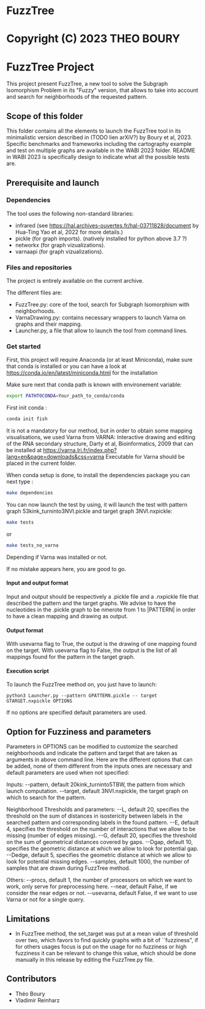 # FuzzTree
# Copyright (C) 2023 THEO BOURY 

# FuzzTree Project

This project present FuzzTree, a new tool to solve the Subgraph Isomorphism Problem in its "Fuzzy" version, that allows to take into account and search for neighborhoods of the requested pattern.

## Scope of this folder

This folder contains all the elements to launch the FuzzTree tool in its minimalistic version described in (TODO lien arXiV?) by Boury et al, 2023. Specific benchmarks and frameworks including the cartography example and test on multiple graphs are available in the WABI 2023 folder. README in WABI 2023 is specifically design to indicate what all the possible tests are.
## Prerequisite and launch

### Dependencies 
The tool uses the following non-standard libraries:

* infrared (see https://hal.archives-ouvertes.fr/hal-03711828/document by Hua-Ting Yao et al, 2022 for more details.)
* pickle (for graph imports). (natively installed for python above 3.7 ?)
* networkx (for graph vizualizations).
* varnaapi (for graph vizualizations). 

### Files and repositories
The project is entirely available on the current archive. 

The different files are:
* FuzzTree.py: core of the tool, search for Subgraph Isomorphism with neighborhoods.
* VarnaDrawing.py: contains necessary wrappers to launch Varna on graphs and their mapping.
* Launcher.py, a file that allow to launch the tool from command lines.


### Get started

First, this project will require Anaconda (or at least Miniconda), make sure that conda is installed or you can have a look at https://conda.io/en/latest/miniconda.html for the installation

Make sure next that conda path is known with environement variable:
```bash
export PATHTOCONDA=Your_path_to_conda/conda
```

First init conda :

```bash
conda init fish
```

It is not a mandatory for our method, but in order to obtain some mapping visualisations, we used Varna from VARNA: Interactive drawing and editing of the RNA secondary structure, Darty et al, Bioinformatics, 2009 that can be installed at https://varna.lri.fr/index.php?lang=en&page=downloads&css=varna
Executable for Varna should be placed in the current folder.

When conda setup is done, to install the dependencies package you can next type :

```bash
make dependencies
```


You can now launch the test by using, it will launch the test with pattern graph 53kink_turninto3NVI.pickle and target graph 3NVI.nxpickle: 

```bash
make tests
```
or 
```bash
make tests_no_varna
```
Depending if Varna was installed or not.

If no mistake appears here, you are good to go.

#### Input and output format

Input and output should be respectively a .pickle file and a .nxpickle file that described the pattern and the target graphs.
We advise to have the nucleotides in the .pickle graph to be nmerote from 1 to |PATTERN| in order to have a clean mapping and drawing as output.

#### Output format

With usevarna flag to True, the output is the drawing of one mapping found on the target.
With usevarna flag to False, the output is the list of all mappings found for the pattern in the target graph.

#### Execution script

To launch the FuzzTree method on, you just have to launch:

```
python3 Launcher.py --pattern GPATTERN.pickle -- target GTARGET.nxpickle OPTIONS
```

If no options are specified default parameters are used.

## Option for Fuzziness and parameters

Parameters in OPTIONS can be modified to customize the searched neighborhoods and indicate the pattern and target that are taken as arguments in above command line.
Here are the different options that can be added, none of them different from the inputs ones are necessary and default parameters are used when not specified:

Inputs:
--pattern, default 20kink_turninto5TBW, the pattern from which launch computation.
--target, default 3NVI.nxpickle, the target graph on which to search for the pattern.

Neighborhood Thresholds and parameters:
--L, default 20, specifies the threshold on the sum of distances in isostericity between labels in the searched pattern and corresponding labels in the found pattern. 
--E, default 4, specifies the threshold on the number of interactions that we allow to be missing (number of edges missing).
--G, default 20, specifies the threshold on the sum of geometrical distances covered by gaps.
--Dgap, default 10, specifies the geometric distance at which we allow to look for potential gap.
--Dedge, default 5, specifies the geometric distance at which we allow to look for potential missing edges. 
--samples, default 1000, the number of samples that are drawn during FuzzTree method.

Others:
--procs, default 1, the number of processors on which we want to work, only serve for preprocessing here.
--near, default False, if we consider the near edges or not.
--usevarna, default False, if we want to use Varna or not for a single query.


## Limitations

* In FuzzTree method, the set_target was put at a mean value of threshold over two, which favors to find quickly graphs with a bit of ``fuzziness", if for others usages focus is put on the usage for no fuzziness or high fuzziness it can be relevant to change this value, which should be done manually in this release by editing the FuzzTree.py file.

## Contributors

* Théo Boury
* Vladimir Reinharz






